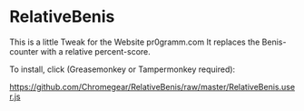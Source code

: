 # RelativeBenis

This is a little Tweak for the Website pr0gramm.com
It replaces the Benis-counter with a relative percent-score.

To install, click (Greasemonkey or Tampermonkey required):

https://github.com/Chromegear/RelativeBenis/raw/master/RelativeBenis.user.js